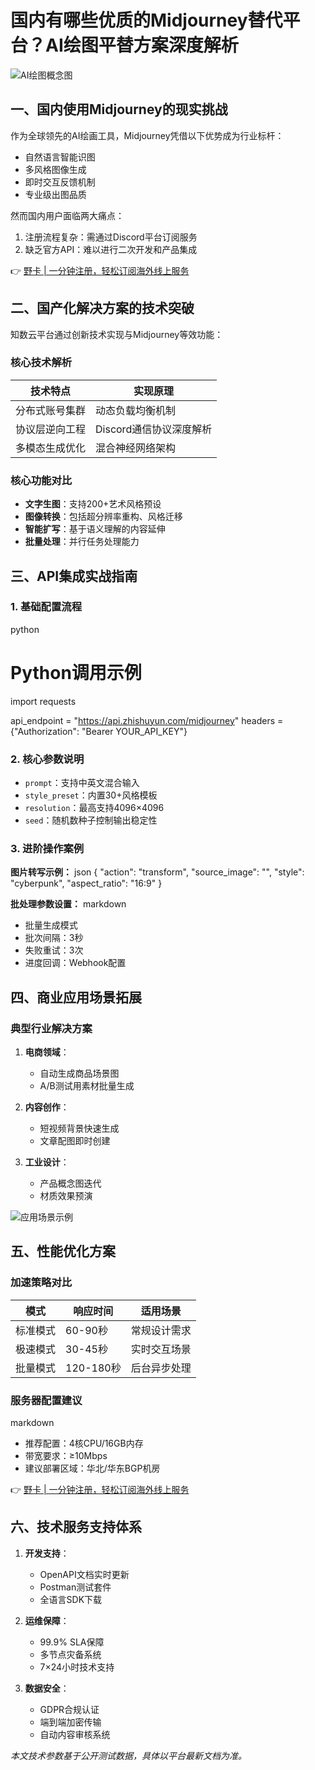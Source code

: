 # 国内有哪些优质的Midjourney替代平台？AI绘图平替方案深度解析

![AI绘图概念图](https://via.placeholder.com/800x400)

## 一、国内使用Midjourney的现实挑战
作为全球领先的AI绘画工具，Midjourney凭借以下优势成为行业标杆：
- 自然语言智能识图
- 多风格图像生成
- 即时交互反馈机制
- 专业级出图品质

然而国内用户面临两大痛点：
1. 注册流程复杂：需通过Discord平台订阅服务
2. 缺乏官方API：难以进行二次开发和产品集成

👉 [野卡 | 一分钟注册，轻松订阅海外线上服务](https://bbtdd.com/yeka)

## 二、国产化解决方案的技术突破
知数云平台通过创新技术实现与Midjourney等效功能：

### 核心技术解析
| 技术特点               | 实现原理                     |
|------------------------|------------------------------|
| 分布式账号集群         | 动态负载均衡机制            |
| 协议层逆向工程         | Discord通信协议深度解析     |
| 多模态生成优化         | 混合神经网络架构            |

### 核心功能对比
- **文字生图**：支持200+艺术风格预设
- **图像转换**：包括超分辨率重构、风格迁移
- **智能扩写**：基于语义理解的内容延伸
- **批量处理**：并行任务处理能力

## 三、API集成实战指南

### 1. 基础配置流程
python
# Python调用示例
import requests

api_endpoint = "https://api.zhishuyun.com/midjourney"
headers = {"Authorization": "Bearer YOUR_API_KEY"}


### 2. 核心参数说明
- `prompt`：支持中英文混合输入
- `style_preset`：内置30+风格模板
- `resolution`：最高支持4096×4096
- `seed`：随机数种子控制输出稳定性

### 3. 进阶操作案例
**图片转写示例：**
json
{
  "action": "transform",
  "source_image": "",
  "style": "cyberpunk",
  "aspect_ratio": "16:9"
}


**批处理参数设置：**
markdown
- 批量生成模式
- 批次间隔：3秒
- 失败重试：3次
- 进度回调：Webhook配置


## 四、商业应用场景拓展
### 典型行业解决方案
1. **电商领域**：
   - 自动生成商品场景图
   - A/B测试用素材批量生成

2. **内容创作**：
   - 短视频背景快速生成
   - 文章配图即时创建

3. **工业设计**：
   - 产品概念图迭代
   - 材质效果预演

![应用场景示例](https://via.placeholder.com/600x300)

## 五、性能优化方案
### 加速策略对比
| 模式        | 响应时间  | 适用场景           |
|-------------|-----------|--------------------|
| 标准模式    | 60-90秒   | 常规设计需求       |
| 极速模式    | 30-45秒   | 实时交互场景       |
| 批量模式    | 120-180秒 | 后台异步处理       |

### 服务器配置建议
markdown
- 推荐配置：4核CPU/16GB内存
- 带宽要求：≥10Mbps
- 建议部署区域：华北/华东BGP机房


👉 [野卡 | 一分钟注册，轻松订阅海外线上服务](https://bbtdd.com/yeka)

## 六、技术服务支持体系
1. **开发支持**：
   - OpenAPI文档实时更新
   - Postman测试套件
   - 全语言SDK下载

2. **运维保障**：
   - 99.9% SLA保障
   - 多节点灾备系统
   - 7×24小时技术支持

3. **数据安全**：
   - GDPR合规认证
   - 端到端加密传输
   - 自动内容审核系统

*本文技术参数基于公开测试数据，具体以平台最新文档为准。*